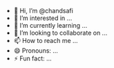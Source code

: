 - 👋 Hi, I’m @chandsafi
- 👀 I’m interested in ...
- 🌱 I’m currently learning ...
- 💞️ I’m looking to collaborate on ...
- 📫 How to reach me ...
- 😄 Pronouns: ...
- ⚡ Fun fact: ...

<!---
chandsafi/chandsafi is a ✨ special ✨ repository because its `README.md` (this file) appears on your GitHub profile.
You can click the Preview link to take a look at your changes.
--->
